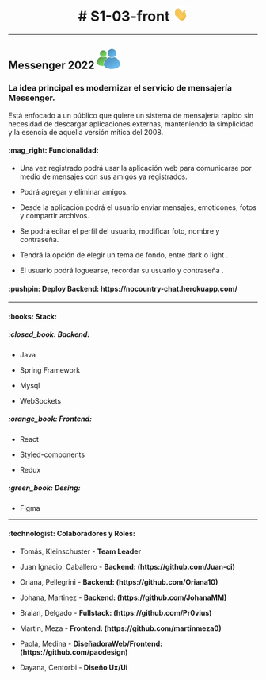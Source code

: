 <h1 align="center"># S1-03-front  <img  src="https://raw.githubusercontent.com/ABSphreak/ABSphreak/master/gifs/Hi.gif" width="30px"></h1>

***
## Messenger 2022  <img src="https://github.com/No-Country/S1-03-front/blob/dev/src/assets/svg/Logo.svg" alt="My cool logo" widht="20px"  height="40px" /> 
### La idea principal es modernizar el servicio de mensajería Messenger.
Está enfocado a un público que quiere un sistema de mensajería  rápido sin necesidad de descargar aplicaciones externas, manteniendo  la simplicidad y la esencia de aquella versión mítica del 2008.

<h4>:mag_right: Funcionalidad: </h4>
<ul><li> Una vez registrado podrá usar la aplicación web para comunicarse por medio de mensajes con sus amigos ya registrados.</li></ul>
<ul><li> Podrá agregar y eliminar amigos.</li></ul>
<ul><li> Desde la aplicación podrá el usuario enviar mensajes, emoticones, fotos y compartir archivos.</li></ul>
<ul><li> Se podrá editar el perfil del usuario, modificar foto, nombre y contraseña.</li></ul>
<ul><li> Tendrá la opción de elegir un tema de fondo, entre dark o light .</li></ul>
<ul><li> El usuario podrá loguearse, recordar su usuario y contraseña .</li></ul>


<h4>:pushpin: Deploy Backend: https://nocountry-chat.herokuapp.com/ </h4>

***
<h4>:books: Stack: </h4>
<h5>:closed_book: Backend:</h5>
<ul><li> Java</li></ul>
<ul><li> Spring Framework</li></ul>
<ul><li> Mysql </li></ul>
<ul><li> WebSockets  </li></ul>

<h5>:orange_book: Frontend:</h5>
<ul><li>  React</li></ul>
<ul><li> Styled-components</li></ul>
<ul><li> Redux </li></ul>

<h5>:green_book: Desing:</h5>
<ul><li> Figma</li></ul>

***
<h4> :technologist: Colaboradores y Roles: </h4>
<ul><li> Tomás, Kleinschuster - <strong>Team Leader</strong></li></ul>
<ul><li> Juan Ignacio, Caballero - <strong>Backend: (https://github.com/Juan-ci)</strong></li></ul>
<ul><li> Oriana, Pellegrini - <strong>Backend: (https://github.com/Oriana10)</strong></li></ul>
<ul><li>Johana, Martinez  - <strong>Backend: (https://github.com/JohanaMM)</strong></li></ul>
<ul><li> Braian, Delgado  - <strong>Fullstack: (https://github.com/Pr0vius)</strong></li></ul>
<ul><li> Martin, Meza  - <strong>Frontend: (https://github.com/martinmeza0)</strong></li></ul>
<ul><li> Paola, Medina - <strong>DiseñadoraWeb/Frontend: (https://github.com/paodesign)</strong></li></ul>
<ul><li> Dayana, Centorbi - <strong>Diseño Ux/Ui</strong></li></ul>

